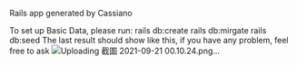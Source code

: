Rails app generated by Cassiano

To set up Basic Data, please run:
rails db:create
rails db:mirgate
rails db:seed
The last result should show like this, if you have any problem, feel free to ask
![Uploading 截圖 2021-09-21 00.10.24.png…]()
